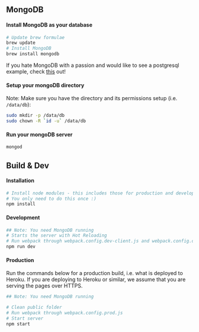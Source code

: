 ## MongoDB

#### Install MongoDB as your database

```bash
# Update brew formulae
brew update
# Install MongoDB
brew install mongodb
```

If you hate MongoDB with a passion and would like to see a postgresql example, check [this](./databases.md) out!

#### Setup your mongoDB directory

Note: Make sure you have the directory and its permissions setup (i.e. `/data/db`):
```bash
sudo mkdir -p /data/db
sudo chown -R `id -u` /data/db
```

#### Run your mongoDB server
```bash
mongod
```

## Build & Dev

#### Installation
```bash
# Install node modules - this includes those for production and development
# You only need to do this once :)
npm install
```

#### Development

```bash
## Note: You need MongoDB running
# Starts the server with Hot Reloading
# Run webpack through webpack.config.dev-client.js and webpack.config.dev-server.js
npm run dev

```

#### Production

Run the commands below for a production build, i.e. what is deployed to Heroku. If you are deploying to Heroku or similar, we assume that you are serving the pages over HTTPS.

```bash
## Note: You need MongoDB running

# Clean public folder
# Run webpack through webpack.config.prod.js
# Start server
npm start
```
